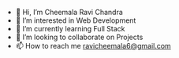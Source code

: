 - 👋 Hi, I’m Cheemala Ravi Chandra
- 👀 I’m interested in Web Development
- 🌱 I’m currently learning Full Stack
- 💞️ I’m looking to collaborate on Projects
- 📫 How to reach me ravicheemala6@gmail.com

<!---
Ravicheemala/Ravicheemala is a ✨ special ✨ repository because its `README.md` (this file) appears on your GitHub profile.
You can click the Preview link to take a look at your changes.
--->
